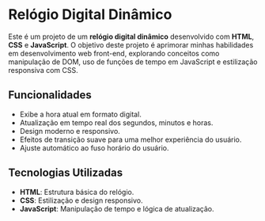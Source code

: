 # Relógio Digital Dinâmico

Este é um projeto de um **relógio digital dinâmico** desenvolvido com **HTML**, **CSS** e **JavaScript**. O objetivo deste projeto é aprimorar minhas habilidades em desenvolvimento web front-end,
explorando conceitos como manipulação de DOM, uso de funções de tempo em JavaScript e estilização responsiva com CSS.

## Funcionalidades

- Exibe a hora atual em formato digital.
- Atualização em tempo real dos segundos, minutos e horas.
- Design moderno e responsivo.
- Efeitos de transição suave para uma melhor experiência do usuário.
- Ajuste automático ao fuso horário do usuário.

## Tecnologias Utilizadas

- **HTML**: Estrutura básica do relógio.
- **CSS**: Estilização e design responsivo.
- **JavaScript**: Manipulação de tempo e lógica de atualização.

